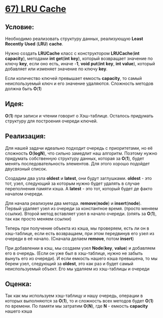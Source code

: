 # [**67) LRU Cache**](https://leetcode.com/problems/lru-cache/description/)

## **Условие:**

Необходимо реализовать структуру данных, реализующую **Least** **Recently** **Used** (**LRU**) **cache**.

Нужно создать **LRUCache** класс с конструктором **LRUCache**(**int** **capacity**), методами **int** **get**(**int** **key**), который возвращает значение по ключу **key**, если оно есть, иначе -**1**, **void** **put**(**int** **key**, **int** **value**), который добавляет или изменяет значение по ключу **key**.

Если количество ключей превышает емкость **capacity**, то самый неиспользуемый ключ и его значение удаляются. Сложность методов должна быть **O**(**1**)

## **Идея:**

**O**(**1**) при записи и чтении говорит о Хэш-таблице. Осталось придумать структуру для построения очереди ключей.

## **Реализация:**

Для нашей задачи идеально подходит очередь с приоритетами, но её сложность **O**(**logN**), что сильно замедлит наш алгоритм. Поэтому нужно придумать собственную структуру данных, которая за **O**(**1**), будет менять последовательность элементов. Для этого хорошо подойдет двусвязный список.

Создадим два узла **oldest** и **latest**, они будут заглушками. **oldest** - это тот, узел, следующий за которым нужно будет удалять в случае переполнения памяти кэша. А **latest** - это тот, который будет де факто началом очереди.

Для начала реализуем два метода. **remove**(**node**) и **insert**(**node**). Первый удаляет узел из очереди за константное время. (просто меняем ссылки). Второй метод вставляет узел в начало очереди. (опять за **O**(**1**), так как просто меняем ссылки)

Теперь при получение объекта из кэша, мы проверяем, есть ли он в хэш-таблице, если есть возвращаем, при этом передвинув его узел из очереди в  её начало. (Сначала делаем **remove**, потом **insert**)

При добавлении в кэш, мы создаем узел **Node**(**key**, **value**) и добавляем его в очередь. (Если он уже был в хэш-таблице, нужно не забыть вынуть его из очереди). И если емкость нашего кэша превышена, то мы берем узел, следующий за **oldest**, это как раз и будет самый неиспользуемый объект. Его мы удаляем из хэш-таблицы и очереди



## **Оценка:**

Так как мы используем хэш-таблицу и нашу очередь, операции в которых выполняются за **O**(**1**), то и сложность всех методов будет **O**(**1**) по времени. По памяти мы затратим **O**(**N**), где **N** - емкость **capacity** нашего кэша

